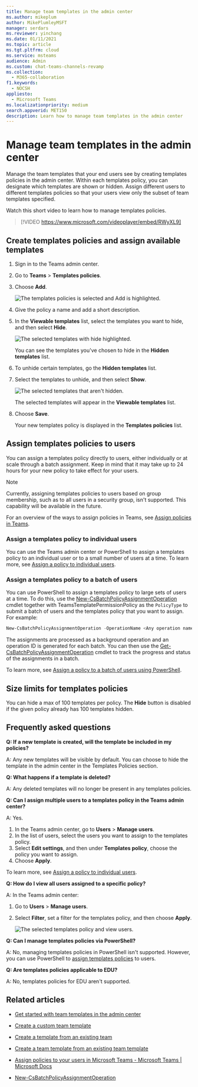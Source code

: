 ```yaml
---
title: Manage team templates in the admin center
ms.author: mikeplum
author: MikePlumleyMSFT
manager: serdars
ms.reviewer: yinchang
ms.date: 01/11/2021
ms.topic: article
ms.tgt.pltfrm: cloud
ms.service: msteams
audience: Admin
ms.custom: chat-teams-channels-revamp
ms.collection: 
  - M365-collaboration
f1.keywords: 
  - NOCSH
appliesto: 
  - Microsoft Teams
ms.localizationpriority: medium
search.appverid: MET150
description: Learn how to manage team templates in the admin center
---
```

# Manage team templates in the admin center

Manage the team templates that your end users see by creating templates policies in the admin center. Within each templates policy, you can designate which templates are shown or hidden.
Assign different users to different templates policies so that your users view only the subset of team templates specified.

Watch this short video to learn how to manage templates policies.

> [!VIDEO https://www.microsoft.com/videoplayer/embed/RWyXL9]

## Create templates policies and assign available templates

1. Sign in to the Teams admin center.

2. Go to **Teams** > **Templates policies**.

3. Choose **Add**.

    ![The templates policies is selected and Add is highlighted.](media/template-policies-1.png)

1. Give the policy a name and add a short description.

2. In the **Viewable templates** list, select the templates you want to hide, and then select **Hide**.

    ![The selected templates with hide highlighted.](media/template-policies-2.png)

    You can see the templates you've chosen to hide in the **Hidden templates** list.

1. To unhide certain templates, go the **Hidden templates** list.

2. Select the templates to unhide, and then select **Show**.

   ![The selected templates that aren't hidden.](media/template-policies-3.png)

   The selected templates will appear in the **Viewable templates** list.
3. Choose **Save**.

   Your new templates policy is displayed in the **Templates policies** list.

## Assign templates policies to users

You can assign a templates policy directly to users, either individually or at scale through a batch assignment. Keep in mind that it may take up to 24 hours for your new policy to take effect for your users.

> [!Note]
> Currently, assigning templates policies to users based on group membership, such as to all users in a security group, isn't supported. This capability will be available in the future.

For an overview of the ways to assign policies in Teams, see [Assign policies in Teams](policy-assignment-overview.md).

### Assign a templates policy to individual users

You can use the Teams admin center or PowerShell to assign a templates policy to an individual user or to a small number of users at a time. To learn more, see [Assign a policy to individual users](assign-policies-users-and-groups.md#assign-a-policy-to-individual-users).

### Assign a templates policy to a batch of users

You can use PowerShell to assign a templates policy to large sets of users at a time. To do this, use the [New-CsBatchPolicyAssignmentOperation](/powershell/module/teams/new-csbatchpolicyassignmentoperation) cmdlet together with TeamsTemplatePermissionPolicy as the ```PolicyType``` to submit a batch of users and the templates policy that you want to assign. For example:

```powershell
New-CsBatchPolicyAssignmentOperation -OperationName <Any operation name> -PolicyType TeamsTemplatePermissionPolicy -PolicyName <policy name> -Identity <users identity | list of user identities>
```

The assignments are processed as a background operation and an operation ID is generated for each batch. You can then use the [Get-CsBatchPolicyAssignmentOperation](/powershell/module/teams/get-csbatchpolicyassignmentoperation) cmdlet to track the progress and status of the assignments in a batch.

To learn more, see [Assign a policy to a batch of users using PowerShell](assign-policies-users-and-groups.md#use-powershell-method).

## Size limits for templates policies

You can hide a max of 100 templates per policy. The **Hide** button is disabled if the given policy already has 100 templates hidden.

## Frequently asked questions

**Q: If a new template is created, will the template be included in my policies?**

A: Any new templates will be visible by default. You can choose to hide the template in the admin center in the Templates Policies section.

**Q: What happens if a template is deleted?**

A: Any deleted templates will no longer be present in any templates policies.

**Q: Can I assign multiple users to a templates policy in the Teams admin center?**

A: Yes.

1. In the Teams admin center, go to **Users** > **Manage users**.
1. In the list of users, select the users you want to assign to the templates policy.
1. Select **Edit settings**, and then under **Templates policy**, choose the policy you want to assign.
1. Choose **Apply**.

To learn more, see [Assign a policy to individual users](assign-policies-users-and-groups.md#assign-a-policy-to-individual-users).

**Q: How do I view all users assigned to a specific policy?**

A: In the Teams admin center:

1. Go to **Users** > **Manage users**.
2. Select **Filter**, set a filter for the templates policy, and then choose **Apply**.

    ![The selected templates policy and view users.](media/template-policies-5.png)

**Q: Can I manage templates policies via PowerShell?**

A: No, managing templates policies in PowerShell isn't supported. However, you can use PowerShell to [assign templates policies](#assign-templates-policies-to-users) to users.

**Q: Are templates policies applicable to EDU?**

A: No, templates policies for EDU aren't supported.

## Related articles

- [Get started with team templates in the admin center](./get-started-with-teams-templates-in-the-admin-console.md)

- [Create a custom team template](./create-a-team-template.md)

- [Create a template from an existing team](./create-template-from-existing-team.md)

- [Create a team template from an existing team template](./create-template-from-existing-template.md)

- [Assign policies to your users in Microsoft Teams - Microsoft Teams \| Microsoft Docs](./policy-assignment-overview.md)

- [New-CsBatchPolicyAssignmentOperation](/powershell/module/teams/new-csbatchpolicyassignmentoperation)
